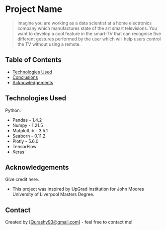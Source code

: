 # Project Name
> Imagine you are working as a data scientist at a home electronics company which manufactures state of the art smart televisions. You want to develop a cool feature in the smart-TV that can recognise five different gestures performed by the user which will help users control the TV without using a remote.

## Table of Contents
* [Technologies Used](#technologies-used)
* [Conclusions](#conclusions)
* [Acknowledgements](#acknowledgements)

<!-- You can include any other section that is pertinent to your problem -->


## Technologies Used
Python:
- Pandas - 1.4.2
- Numpy - 1.21.5
- MatplotLib - 3.5.1
- Seaborn - 0.11.2
- Plotly - 5.6.0
- TensorFlow
- Keras


<!-- As the libraries versions keep on changing, it is recommended to mention the version of library used in this project -->

## Acknowledgements
Give credit here.
- This project was inspired by UpGrad Institution for John Moores University of Liverpool Masters Degree.


## Contact
Created by [Qurashy93@gmail.com] - feel free to contact me!


<!-- Optional -->
<!-- ## License -->
<!-- This project is open source and available under the [... License](). -->

<!-- You don't have to include all sections - just the one's relevant to your project -->